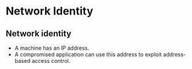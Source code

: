 # Network Identity

## Network identity
- A machine has an IP address.
- A compromised application can use this address to exploit address-based access control.